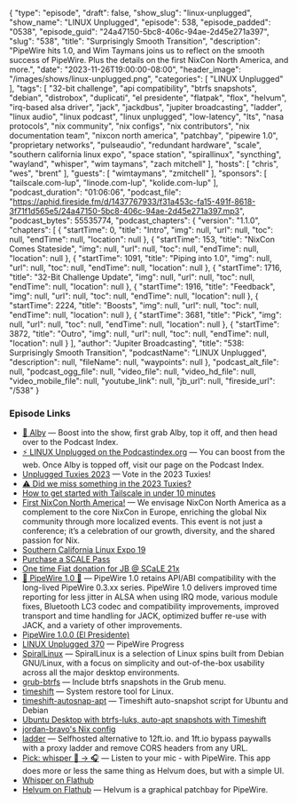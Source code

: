{
  "type": "episode",
  "draft": false,
  "show_slug": "linux-unplugged",
  "show_name": "LINUX Unplugged",
  "episode": 538,
  "episode_padded": "0538",
  "episode_guid": "24a47150-5bc8-406c-94ae-2d45e271a397",
  "slug": "538",
  "title": "Surprisingly Smooth Transition",
  "description": "PipeWire hits 1.0, and Wim Taymans joins us to reflect on the smooth success of PipeWire. Plus the details on the first NixCon North America, and more.",
  "date": "2023-11-26T19:00:00-08:00",
  "header_image": "/images/shows/linux-unplugged.png",
  "categories": [
    "LINUX Unplugged"
  ],
  "tags": [
    "32-bit challenge",
    "api compatibility",
    "btrfs snapshots",
    "debian",
    "distrobox",
    "duplicati",
    "el presidente",
    "flatpak",
    "flox",
    "helvum",
    "irq-based alsa driver",
    "jack",
    "jackdbus",
    "jupiter broadcasting",
    "ladder",
    "linux audio",
    "linux podcast",
    "linux unplugged",
    "low-latency",
    "lts",
    "nasa protocols",
    "nix community",
    "nix configs",
    "nix contributors",
    "nix documentation team",
    "nixcon north america",
    "patchbay",
    "pipewire 1.0",
    "proprietary networks",
    "pulseaudio",
    "redundant hardware",
    "scale",
    "southern california linux expo",
    "space station",
    "spirallinux",
    "syncthing",
    "wayland",
    "whisper",
    "wim taymans",
    "zach mitchell"
  ],
  "hosts": [
    "chris",
    "wes",
    "brent"
  ],
  "guests": [
    "wimtaymans",
    "zmitchell"
  ],
  "sponsors": [
    "tailscale.com-lup",
    "linode.com-lup",
    "kolide.com-lup"
  ],
  "podcast_duration": "01:06:06",
  "podcast_file": "https://aphid.fireside.fm/d/1437767933/f31a453c-fa15-491f-8618-3f71f1d565e5/24a47150-5bc8-406c-94ae-2d45e271a397.mp3",
  "podcast_bytes": 55535774,
  "podcast_chapters": {
    "version": "1.1.0",
    "chapters": [
      {
        "startTime": 0,
        "title": "Intro",
        "img": null,
        "url": null,
        "toc": null,
        "endTime": null,
        "location": null
      },
      {
        "startTime": 153,
        "title": "NixCon Comes Stateside",
        "img": null,
        "url": null,
        "toc": null,
        "endTime": null,
        "location": null
      },
      {
        "startTime": 1091,
        "title": "Piping into 1.0",
        "img": null,
        "url": null,
        "toc": null,
        "endTime": null,
        "location": null
      },
      {
        "startTime": 1716,
        "title": "32-Bit Challenge Update",
        "img": null,
        "url": null,
        "toc": null,
        "endTime": null,
        "location": null
      },
      {
        "startTime": 1916,
        "title": "Feedback",
        "img": null,
        "url": null,
        "toc": null,
        "endTime": null,
        "location": null
      },
      {
        "startTime": 2224,
        "title": "Boosts",
        "img": null,
        "url": null,
        "toc": null,
        "endTime": null,
        "location": null
      },
      {
        "startTime": 3681,
        "title": "Pick",
        "img": null,
        "url": null,
        "toc": null,
        "endTime": null,
        "location": null
      },
      {
        "startTime": 3872,
        "title": "Outro",
        "img": null,
        "url": null,
        "toc": null,
        "endTime": null,
        "location": null
      }
    ],
    "author": "Jupiter Broadcasting",
    "title": "538: Surprisingly Smooth Transition",
    "podcastName": "LINUX Unplugged",
    "description": null,
    "fileName": null,
    "waypoints": null
  },
  "podcast_alt_file": null,
  "podcast_ogg_file": null,
  "video_file": null,
  "video_hd_file": null,
  "video_mobile_file": null,
  "youtube_link": null,
  "jb_url": null,
  "fireside_url": "/538"
}


### Episode Links

  * [🎉 Alby](https://getalby.com/ "🎉 Alby") — Boost into the show, first grab Alby, top it off, and then head over to the Podcast Index.
  * [⚡️ LINUX Unplugged on the Podcastindex.org](https://podcastindex.org/podcast/575694 "⚡️ LINUX Unplugged on the Podcastindex.org") — You can boost from the web. Once Alby is topped off, visit our page on the Podcast Index.
  * [Unplugged Tuxies 2023](http://tuxies.party/ "Unplugged Tuxies 2023") — Vote in the 2023 Tuxies!
  * [⚠️ Did we miss something in the 2023 Tuxies?](https://nextcloud.tuxies.party/apps/forms/J9HiKYa2zwjsiPHy "⚠️ Did we miss something in the 2023 Tuxies?")
  * [How to get started with Tailscale in under 10 minutes](https://www.youtube.com/watch?v=sPdvyR7bLqI "How to get started with Tailscale in under 10 minutes")
  * [First NixCon North America!](https://discourse.nixos.org/t/announcing-first-nixcon-north-america/35874 "First NixCon North America!") — We envisage NixCon North America as a complement to the core NixCon in Europe, enriching the global Nix community through more localized events. This event is not just a conference; it’s a celebration of our growth, diversity, and the shared passion for Nix.
  * [Southern California Linux Expo 19](https://www.socallinuxexpo.org/scale/21x "Southern California Linux Expo 19")
  * [Purchase a SCALE Pass](https://register.socallinuxexpo.org/reg6/ "Purchase a SCALE Pass")
  * [One time Fiat donation for JB @ SCaLE 21x](https://jupitersignal.memberful.com/checkout?plan=102844 "One time Fiat donation for JB @ SCaLE 21x")
  * [🎉 PipeWire 1.0 🎉](https://www.phoronix.com/news/PipeWire-1.0-Released "🎉 PipeWire 1.0 🎉") — PipeWire 1.0 retains API/ABI compatibility with the long-lived PipeWire 0.3.xx series. PipeWire 1.0 delivers improved time reporting for less jitter in ALSA when using IRQ mode, various module fixes, Bluetooth LC3 codec and compatibility improvements, improved transport and time handling for JACK, optimized buffer re-use with JACK, and a variety of other improvements.
  * [PipeWire 1.0.0 (El Presidente)](https://gitlab.freedesktop.org/pipewire/pipewire/-/releases/1.0.0 "PipeWire 1.0.0 \(El Presidente\)")
  * [LINUX Unplugged 370](https://linuxunplugged.com/370 "LINUX Unplugged 370") — PipeWire Progress
  * [SpiralLinux](https://github.com/SpiralLinux/SpiralLinux-project "SpiralLinux") — SpiralLinux is a selection of Linux spins built from Debian GNU/Linux, with a focus on simplicity and out-of-the-box usability across all the major desktop environments.
  * [grub-btrfs](https://github.com/Antynea/grub-btrfs "grub-btrfs") — Include btrfs snapshots in the Grub menu.
  * [timeshift](https://github.com/linuxmint/timeshift "timeshift") — System restore tool for Linux.
  * [timeshift-autosnap-apt](https://github.com/wmutschl/timeshift-autosnap-apt "timeshift-autosnap-apt") — Timeshift auto-snapshot script for Ubuntu and Debian
  * [Ubuntu Desktop with btrfs-luks, auto-apt snapshots with Timeshift](https://mutschler.dev/linux/ubuntu-btrfs-20-04/ "Ubuntu Desktop with btrfs-luks, auto-apt snapshots with Timeshift")
  * [jordan-bravo's Nix config](https://github.com/jordan-bravo/.nix "jordan-bravo's Nix config")
  * [ladder](https://github.com/kubero-dev/ladder "ladder") — Selfhosted alternative to 12ft.io. and 1ft.io bypass paywalls with a proxy ladder and remove CORS headers from any URL.
  * [Pick: whisper 🎤 → 🎧️](https://github.com/mijorus/whisper "Pick: whisper 🎤 → 🎧️") — Listen to your mic - with PipeWire. This app does more or less the same thing as Helvum does, but with a simple UI.
  * [Whisper on Flathub](https://flathub.org/apps/it.mijorus.whisper "Whisper on Flathub")
  * [Helvum on Flathub](https://flathub.org/apps/org.pipewire.Helvum "Helvum on Flathub") — Helvum is a graphical patchbay for PipeWire.


